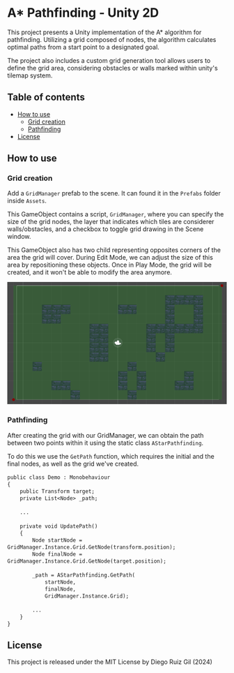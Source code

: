 # A* Pathfinding - Unity 2D

This project presents a Unity implementation of the A* algorithm for pathfinding. Utilizing a grid composed of nodes, the algorithm calculates optimal paths from a start point to a designated goal.

The project also includes a custom grid generation tool allows users to define the grid area, considering obstacles or walls marked within unity's tilemap system.

## Table of contents
- [How to use](#how-to-use)
    - [Grid creation](#grid-creation)
    - [Pathfinding](#pathfinding)
- [License](#license)


## How to use

### Grid creation
Add a `GridManager` prefab to the scene. It can found it in the `Prefabs` folder inside `Assets`.

This GameObject contains a script, `GridManager`, where you can specify the size of the grid nodes, the layer that indicates which tiles are considerer walls/obstacles, and a checkbox to toggle grid drawing in the Scene window.

This GameObject also has two child representing opposites corners of the area the grid will cover. During Edit Mode, we can adjust the size of this area by repositioning these objects. Once in Play Mode, the grid will be created, and it won't be able to modify the area anymore.

![Grid Area](Images/GridArea.gif)


### Pathfinding
After creating the grid with our GridManager, we can obtain the path between two points within it using the static class `AStarPathfinding`.

To do this we use the `GetPath` function, which requires the initial and the final nodes, as well as the grid we've created.

```CSharp
public class Demo : Monobehaviour
{
    public Transform target;
    private List<Node> _path;

    ...

    private void UpdatePath()
    {
        Node startNode = GridManager.Instance.Grid.GetNode(transform.position);
        Node finalNode = GridManager.Instance.Grid.GetNode(target.position);

        _path = AStarPathfinding.GetPath(
            startNode,
            finalNode,
            GridManager.Instance.Grid);

        ...
    }
}

```

## License
This project is released under the MIT License by Diego Ruiz Gil (2024)
